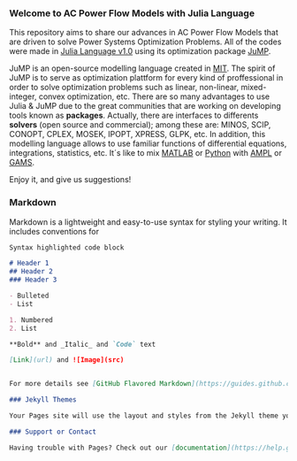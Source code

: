 ### Welcome to AC Power Flow Models with Julia Language

This repository aims to share our advances in AC Power Flow Models that are driven to solve Power Systems Optimization Problems. All of the codes were made in [Julia Language v1.0](https://julialang.org/) using its optimization package [JuMP](http://www.juliaopt.org/JuMP.jl/dev/quickstart/).

JuMP is an open-source modelling language created in [MIT](http://www.mit.edu/). The spirit of JuMP is to serve as optimization plattform for every kind of proffessional in order to solve optimization problems such as linear, non-linear, mixed-integer, convex optimization, etc. There are so many advantages to use Julia & JuMP due to the great communities that are working on developing tools known as **packages**. Actually, there are interfaces to differents **solvers** (open source and commercial); among these are: MINOS, SCIP, CONOPT, CPLEX, MOSEK, IPOPT,  XPRESS, GLPK, etc. 
In addition, this modelling language allows to use familiar functions of differential equations, integrations, statistics, etc. It´s like to mix [MATLAB](https://www.mathworks.com/products/matlab.html) or [Python](https://www.python.org/) with [AMPL](https://ampl.com/) or [GAMS](https://www.gams.com/). 

Enjoy it, and give us suggestions!

### Markdown

Markdown is a lightweight and easy-to-use syntax for styling your writing. It includes conventions for

```markdown
Syntax highlighted code block

# Header 1
## Header 2
### Header 3

- Bulleted
- List

1. Numbered
2. List

**Bold** and _Italic_ and `Code` text

[Link](url) and ![Image](src)


For more details see [GitHub Flavored Markdown](https://guides.github.com/features/mastering-markdown/).

### Jekyll Themes

Your Pages site will use the layout and styles from the Jekyll theme you have selected in your [repository settings](https://github.com/erikfilias/JuMP-Julia-Language/settings). The name of this theme is saved in the Jekyll `_config.yml` configuration file.

### Support or Contact

Having trouble with Pages? Check out our [documentation](https://help.github.com/categories/github-pages-basics/) or [contact support](https://github.com/contact) and we’ll help you sort it out.
